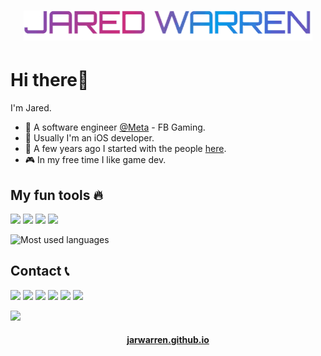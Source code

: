 <h1 align="center">
  <img src="https://raw.githubusercontent.com/jarwarren/jarwarren/master/name.gif" alt="Jared Warren" />
</h1>

# Hi there👋
I'm Jared.
- 🏢 A software engineer [@Meta](https://github.com/facebook) - FB Gaming.
- 📱 Usually I'm an iOS developer.
- 🐤 A few years ago I started with the people [here](https://statefulacademy.com/).
- 🎮 In my free time I like game dev.


## My fun tools 🔥
![](https://img.shields.io/badge/Godot-478CBF?style=for-the-badge&logo=GodotEngine&logoColor=white) ![](https://img.shields.io/badge/Photoshop-31A8FF?style=for-the-badge&logo=Adobe%20Photoshop&logoColor=black) ![](https://img.shields.io/badge/Swift-FA7343?style=for-the-badge&logo=swift&logoColor=white) ![](https://img.shields.io/badge/Unity-100000?style=for-the-badge&logo=unity&logoColor=white)


![Most used languages](https://github-readme-stats.vercel.app/api/top-langs/?username=JarWarren&layout=compact&theme=dracula)

## Contact 📞
![](https://img.shields.io/badge/JarWarren-0077B5?logo=linkedin&logoColor=white) ![](https://img.shields.io/badge/JarWarren-FE7A16?logo=stack-overflow&logoColor=white) ![](https://img.shields.io/badge/JarWarren_6554-5865F2?logo=discord&logoColor=white) ![](https://img.shields.io/badge/JarWarren-100000?logo=github&logoColor=white) ![](https://img.shields.io/badge/Hide_on_Ahri-D32936?logo=riot-games&logoColor=white) ![](https://img.shields.io/badge/wrrn24-D14836?logo=gmail&logoColor=white)

![](https://hits.seeyoufarm.com/api/count/incr/badge.svg?url=https%3A%2F%2Fgithub.com%2Fjarwarren1212%2Fhit-counter)
<h4 align="center">
  <a href="https://jarwarren.github.io">jarwarren.github.io</a>
</h4>
